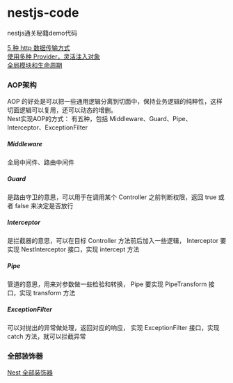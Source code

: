 # nestjs-code
nestjs通关秘籍demo代码

[5 种 http 数据传输方式](https://github.com/zengkaiz/nestjs-code/tree/main/five-transmission-method)  
[使用多种 Provider，灵活注入对象](https://github.com/zengkaiz/nestjs-code/tree/main/five-transmission-method)  
[全局模块和生命周期](https://github.com/zengkaiz/nestjs-code/tree/main/global-and-lifecycle-v2)  
### AOP架构
AOP 的好处是可以把一些通用逻辑分离到切面中，保持业务逻辑的纯粹性，这样切面逻辑可以复用，还可以动态的增删。  
Nest实现AOP的方式： 有五种，包括 Middleware、Guard、Pipe、Interceptor、ExceptionFilter  
##### Middleware
全局中间件、路由中间件  
##### Guard
是路由守卫的意思，可以用于在调用某个 Controller 之前判断权限，返回 true 或者 false 来决定是否放行  
##### Interceptor
是拦截器的意思，可以在目标 Controller 方法前后加入一些逻辑， Interceptor 要实现 NestInterceptor 接口，实现 intercept 方法  
##### Pipe
管道的意思，用来对参数做一些检验和转换， Pipe 要实现 PipeTransform 接口，实现 transform 方法  
##### ExceptionFilter
可以对抛出的异常做处理，返回对应的响应， 实现 ExceptionFilter 接口，实现 catch 方法，就可以拦截异常  
### 全部装饰器
[Nest 全部装饰器](https://github.com/zengkaiz/nestjs-code/tree/main/global-and-lifecycle-v2)  

